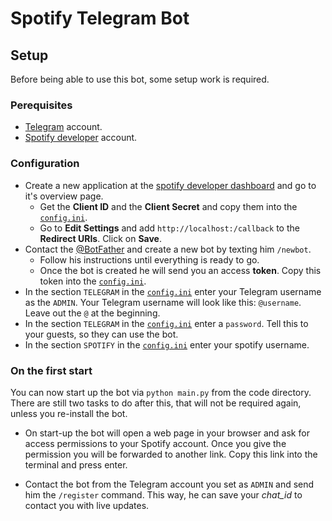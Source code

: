 # Spotify Telegram Bot

## Setup
Before being able to use this bot, some setup work is required.
### Perequisites
+ [Telegram](https://telegram.org/) account.
+ [Spotify developer](https://developer.spotify.com/) account.

### Configuration
+ Create a new application at the [spotify developer dashboard](https://developer.spotify.com/dashboard/applications) and go to it's overview page.
    + Get the **Client ID** and the **Client Secret** and copy them into the [`config.ini`](config.ini).
    + Go to **Edit Settings** and add `http://localhost:/callback` to the **Redirect URIs**. Click on **Save**.
+ Contact the [@BotFather](https://t.me/BotFather) and create a new bot by texting him `/newbot`.
    + Follow his instructions until everything is ready to go.
    + Once the bot is created he will send you an access **token**. Copy this token into the [`config.ini`](config.ini).
+ In the section `TELEGRAM` in the [`config.ini`](config.ini) enter your Telegram username as the `ADMIN`. Your Telegram username will look like this: `@username`. Leave out the `@` at the beginning.
+ In the section `TELEGRAM` in the [`config.ini`](config.ini) enter a `password`. Tell this to your guests, so they can use the bot.
+ In the section `SPOTIFY` in the [`config.ini`](config.ini) enter your spotify username.

### On the first start
You can now start up the bot via `python main.py` from the code directory.
There are still two tasks to do after this, that will not be required again, unless you re-install the bot.
+ On start-up the bot will open a web page in your browser and ask for access permissions to your Spotify account.
Once you give the permission you will be forwarded to another link.
Copy this link into the terminal and press enter.

+ Contact the bot from the Telegram account you set as `ADMIN` and send him the `/register` command. This way, he can save your *chat_id* to contact you with live updates.
